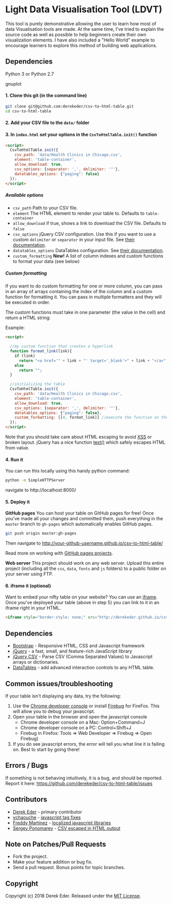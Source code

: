 # Light Data Visualisation Tool (LDVT)

This tool is purely demonstrative allowing the user to learn how most of data Visualisation tools are made. At the same time, I've tried to explain the source code as well as possible to help beginners create their own visualization elements. I have also included a "Hello World" example to encourage learners to explore this method of building web applications.


## Dependencies

Python 3 or Python 2.7

gnuplot



#### 1. Clone this git (in the command line)

``` bash
git clone git@github.com:derekeder/csv-to-html-table.git
cd csv-to-html-table
```

#### 2. Add your CSV file to the `data/` folder

#### 3. In `index.html` set your options in the `CsvToHtmlTable.init()` function

``` html
<script>
  CsvToHtmlTable.init({
    csv_path: 'data/Health Clinics in Chicago.csv', 
    element: 'table-container', 
    allow_download: true,
    csv_options: {separator: ',', delimiter: '"'},
    datatables_options: {"paging": false}
  });
</script>
```

##### Available options

* `csv_path` Path to your CSV file.
* `element` The HTML element to render your table to. Defaults to `table-container`
* `allow_download` if true, shows a link to download the CSV file. Defaults to `false`
* `csv_options` jQuery CSV configuration. Use this if you want to use a custom `delimiter` or `separator` in your input file. See [their documentation](https://code.google.com/p/jquery-csv/wiki/API#$.csv.toArrays%28%29).
* `datatables_options` DataTables configuration. See [their documentation](http://datatables.net/reference/option/).
* `custom_formatting` **New!** A list of column indexes and custom functions to format your data (see below)


##### Custom formatting
If you want to do custom formatting for one or more column, you can pass in an array of arrays containing the index of the column and a custom function for formatting it. You can pass in multiple formatters and they will be executed in order.

The custom functions must take in one parameter (the value in the cell) and return a HTML string:

Example:

``` html
<script>

  //my custom function that creates a hyperlink
  function format_link(link){
    if (link)
      return "<a href='" + link + "' target='_blank'>" + link + "</a>";
    else
      return "";
  }

  //initializing the table
  CsvToHtmlTable.init({
    csv_path: 'data/Health Clinics in Chicago.csv', 
    element: 'table-container', 
    allow_download: true,
    csv_options: {separator: ',', delimiter: '"'},
    datatables_options: {"paging": false},
    custom_formatting: [[4, format_link]] //execute the function on the 4th column of every row
  });
</script>
```

Note that you should take care about HTML escaping to avoid [XSS](https://www.owasp.org/index.php/Cross-site_Scripting_(XSS)) or broken layout.
jQuery has a nice function [text()](https://api.jquery.com/text/) which safely escapes HTML from value.

#### 4. Run it

You can run this locally using this handy python command:

```bash
python -m SimpleHTTPServer
```

navigate to http://localhost:8000/

#### 5. Deploy it

**GitHub pages** You can host your table on GitHub pages for free! Once you've made all your changes and committed them, push everything in the `master` branch to `gh-pages` which automatically enables GitHub pages.
```bash
git push origin master:gh-pages
```

Then navigate to http://your-github-username.github.io/csv-to-html-table/

Read more on working with [GitHub pages projects](https://help.github.com/articles/user-organization-and-project-pages/#project-pages).

**Web server** This project should work on any web server. Upload this entire project (including all the `css`, `data`, `fonts` and `js` folders) to a public folder on your server using FTP.

#### 6. iframe it (optional)

Want to embed your nifty table on your website? You can use an [iframe](http://www.w3schools.com/tags/tag_iframe.asp). Once you've deployed your table (above in step 5) you can link to it in an iframe right in your HTML.

```html
<iframe style="border-style: none;" src="http://derekeder.github.io/csv-to-html-table/" height="950" width="600"></iframe>
```

## Dependencies

* [Bootstrap](http://getbootstrap.com/) - Responsive HTML, CSS and Javascript framework
* [jQuery](https://jquery.com/) - a fast, small, and feature-rich JavaScript library
* [jQuery CSV](https://github.com/evanplaice/jquery-csv/) - Parse CSV (Comma Separated Values) to Javascript arrays or dictionaries.
* [DataTables](http://datatables.net/) - add advanced interaction controls to any HTML table.

## Common issues/troubleshooting

If your table isn't displaying any data, try the following:

1. Use the [Chrome developer console](https://developers.google.com/chrome-developer-tools/docs/console) or install [Firebug](http://getfirebug.com/) for FireFox. This will allow you to debug your javascript.
1. Open your table in the browser and open the javascript console 
   * Chrome developer console on a Mac: Option+Command+J
   * Chrome developer console on a PC: Control+Shift+J
   * Firebug in Firefox: Tools => Web Developer => Firebug => Open Firebug) 
1. If you do see javascript errors, the error will tell you what line it is failing on. Best to start by going there!

## Errors / Bugs

If something is not behaving intuitively, it is a bug, and should be reported.
Report it here: https://github.com/derekeder/csv-to-html-table/issues


## Contributors 

* [Derek Eder](http://derekeder.com) - primary contributor
* [ychaouche](https://github.com/ychaouche) - [javascript tag fixes](https://github.com/derekeder/csv-to-html-table/pull/30)
* [Freddy Martinez](https://github.com/b-meson) - [localized javascript libraries](https://github.com/derekeder/csv-to-html-table/pull/17)
* [Sergey Ponomarev](https://github.com/stokito) - [CSV escaped in HTML output](https://github.com/derekeder/csv-to-html-table/pull/60)

## Note on Patches/Pull Requests
 
* Fork the project.
* Make your feature addition or bug fix.
* Send a pull request. Bonus points for topic branches.

## Copyright

Copyright (c) 2018 Derek Eder. Released under the [MIT License](https://github.com/derekeder/csv-to-html-table/blob/master/LICENSE).
